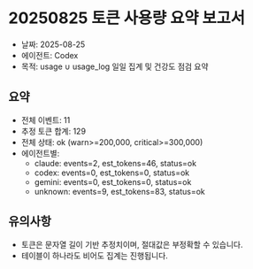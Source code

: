 # 20250825 토큰 사용량 요약 보고서

- 날짜: 2025-08-25
- 에이전트: Codex
- 목적: usage ∪ usage_log 일일 집계 및 건강도 점검 요약

## 요약
- 전체 이벤트: 11
- 추정 토큰 합계: 129
- 전체 상태: ok (warn>=200,000, critical>=300,000)
- 에이전트별:
  - claude: events=2, est_tokens=46, status=ok
  - codex: events=0, est_tokens=0, status=ok
  - gemini: events=0, est_tokens=0, status=ok
  - unknown: events=9, est_tokens=83, status=ok

## 유의사항
- 토큰은 문자열 길이 기반 추정치이며, 절대값은 부정확할 수 있습니다.
- 테이블이 하나라도 비어도 집계는 진행됩니다.